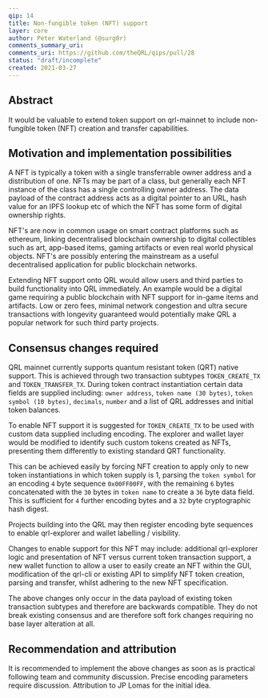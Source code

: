 ```yaml
---
qip: 14
title: Non-fungible token (NFT) support
layer: core
author: Peter Waterland (@surg0r)
comments_summary_uri: 
comments_uri: https://github.com/theQRL/qips/pull/28
status: "draft/incomplete"
created: 2021-03-27
---
```



## Abstract

It would be valuable to extend token support on qrl-mainnet to include non-fungible token (NFT) creation and transfer capabilities.

## Motivation and implementation possibilities

A NFT is typically a token with a single transferrable owner address and a distribution of one. NFTs may be part of a class, but generally each NFT instance of the class has a single controlling owner address. The data payload of the contract address acts as a digital pointer to an URL, hash value for an IPFS lookup etc of which the NFT has some form of digital ownership rights.

NFT's are now in common usage on smart contract platforms such as ethereum, linking decentralised blockchain ownership to digital collectibles such as art, app-based items, gaming artifacts or even real world physical objects. NFT's are possibly entering the mainstream as a useful decentralised application for public blockchain networks.

Extending NFT support onto QRL would allow users and third parties to build functionality into QRL immediately. An example would be a digital game requiring a public blockchain with NFT support for in-game items and artifacts. Low or zero fees, minimal network congestion and ultra secure transactions with longevity guaranteed would potentially make QRL a popular network for such third party projects.

## Consensus changes required

QRL mainnet currently supports quantum resistant token (QRT) native support. This is achieved through two transaction subtypes `TOKEN_CREATE_TX` and `TOKEN_TRANSFER_TX`. During token contract instantiation certain data fields are supplied including: `owner address`, `token name (30 bytes)`, `token symbol (10 bytes)`, `decimals`, `number` and a list of QRL addresses and initial token balances.

To enable NFT support it is suggested for `TOKEN_CREATE_TX` to be used with custom data supplied including encoding. The explorer and wallet layer would be modified to identify such custom tokens created as NFTs, presenting them differently to existing standard QRT functionality.

This can be achieved easily by forcing NFT creation to apply only to new token instantiations in which token supply is 1, parsing the `token symbol` for an encoding `4` byte sequence `0x00FF00FF`, with the remaining `6` bytes concatenated with the `30` bytes in `token name` to create a `36` byte data field. This is sufficient for `4` further encoding bytes and a `32` byte cryptographic hash digest.

Projects building into the QRL may then register encoding byte sequences to enable qrl-explorer and wallet labelling / visibility.

Changes to enable support for this NFT may include: additional qrl-explorer logic and presentation of NFT versus current token transaction support, a new wallet function to allow a user to easily create an NFT within the GUI, modification of the qrl-cli or existing API to simplify NFT token creation, parsing and transfer, whilst adhering to the new NFT specification.

The above changes only occur in the data payload of existing token transaction subtypes and therefore are backwards compatible. They do not break existing consensus and are therefore soft fork changes requiring no base layer alteration at all.


## Recommendation and attribution

It is recommended to implement the above changes as soon as is practical following team and community discussion. Precise encoding parameters require discussion. Attribution to JP Lomas for the initial idea.




